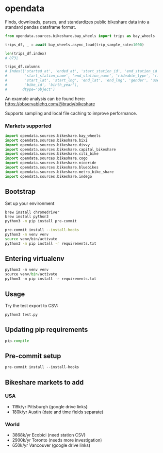 # opendata

Finds, downloads, parses, and standardizes public bikeshare data into a standard pandas dataframe format.

```python
from opendata.sources.bikeshare.bay_wheels import trips as bay_wheels

trips_df, _ = await bay_wheels.async_load(trip_sample_rate=1000)

len(trips_df.index)
# 8731

trips_df.columns
# Index(['started_at', 'ended_at', 'start_station_id', 'end_station_id',
#        'start_station_name', 'end_station_name', 'rideable_type', 'ride_id',
#        'start_lat', 'start_lng', 'end_lat', 'end_lng', 'gender', 'user_type',
#        'bike_id', 'birth_year'],
#       dtype='object')
```

An example analysis can be found here: https://observablehq.com/@brady/bikeshare

Supports sampling and local file caching to improve performance.

### Markets supported

```python
import opendata.sources.bikeshare.bay_wheels
import opendata.sources.bikeshare.bixi
import opendata.sources.bikeshare.divvy
import opendata.sources.bikeshare.capital_bikeshare
import opendata.sources.bikeshare.citi_bike
import opendata.sources.bikeshare.cogo
import opendata.sources.bikeshare.niceride
import opendata.sources.bikeshare.bluebikes
import opendata.sources.bikeshare.metro_bike_share
import opendata.sources.bikeshare.indego
```

## Bootstrap
Set up your environment
```bash
brew install chromedriver
brew install python3
python3 -m pip install pre-commit
```

```bash
pre-commit install --install-hooks
python3 -m venv venv
source venv/bin/activate
python3 -m pip install -r requirements.txt
```
## Entering virtualenv

```python
python3 -m venv venv
source venv/bin/activate
python3 -m pip install -r requirements.txt
```

## Usage

Try the test export to CSV:
```bash
python3 test.py
```

## Updating pip requirements

```python
pip-compile
```

## Pre-commit setup

```python
pre-commit install --install-hooks
```

## Bikeshare markets to add
### USA
- 119k/yr Pittsburgh (google drive links)
- 180k/yr Austin (date and time fields separate)

### World
- 3868k/yr Ecobici (need station CSV)
- 2900k/yr Toronto (needs more investigation)
- 650k/yr Vancouver (google drive links)

